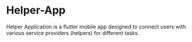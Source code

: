 # Helper-App

Helper Application is a flutter mobile app designed to connect users with various service providers (helpers) for different tasks.
